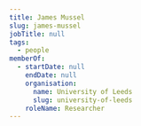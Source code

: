 ```yaml
---
title: James Mussel
slug: james-mussel
jobTitle: null
tags:
  - people
memberOf:
  - startDate: null
    endDate: null
    organisation:
      name: University of Leeds
      slug: university-of-leeds
    roleName: Researcher
---
```

